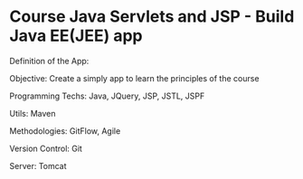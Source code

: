 # Course Java Servlets and JSP - Build Java EE(JEE) app

Definition of the App:

  Objective: Create a simply app to learn the principles of the course

  Programming Techs: Java, JQuery, JSP, JSTL, JSPF

  Utils: Maven

  Methodologies: GitFlow, Agile
  
  Version Control: Git

  Server: Tomcat
